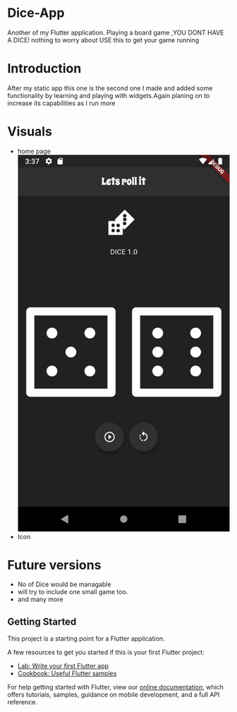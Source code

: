 # Dice-App

Another of my Flutter application.
Playing a board game ,YOU DONT HAVE A DICE! nothing to worry about USE this to get your game running 

# Introduction

After my static app this one is the second one I made and added some functionality by learning and playing with widgets.Again planing on
to increase its capabilities as I run more

# Visuals
- home page
![](images/Dicenew.png)
- Icon


# Future versions
- No of Dice would be managable
- will try to include one small game too.
- and many more


## Getting Started

This project is a starting point for a Flutter application.

A few resources to get you started if this is your first Flutter project:

- [Lab: Write your first Flutter app](https://flutter.dev/docs/get-started/codelab)
- [Cookbook: Useful Flutter samples](https://flutter.dev/docs/cookbook)

For help getting started with Flutter, view our
[online documentation](https://flutter.dev/docs), which offers tutorials,
samples, guidance on mobile development, and a full API reference.
